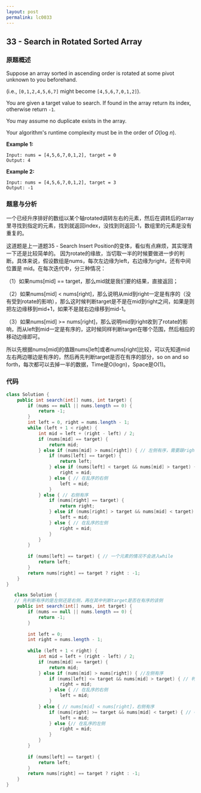 ```yaml
---
layout: post
permalink: lc0033
---
```


## 33 - Search in Rotated Sorted Array

### 原题概述

Suppose an array sorted in ascending order is rotated at some pivot unknown to you beforehand.

\(i.e., `[0,1,2,4,5,6,7]` might become `[4,5,6,7,0,1,2]`\).

You are given a target value to search. If found in the array return its index, otherwise return `-1`.

You may assume no duplicate exists in the array.

Your algorithm's runtime complexity must be in the order of _O_\(log _n_\).

**Example 1:**

```text
Input: nums = [4,5,6,7,0,1,2], target = 0
Output: 4
```

**Example 2:**

```text
Input: nums = [4,5,6,7,0,1,2], target = 3
Output: -1
```

### 题意与分析

一个已经升序排好的数组以某个轴rotated调转左右的元素，然后在调转后的array里寻找到指定的元素，找到就返回index，没找到则返回-1，数组里的元素是没有重复的。

这道题是上一道题35 - Search Insert Position的变体，看似有点麻烦，其实理清一下还是比较简单的。 因为rotate的缘故，当切取一半的时候要做进一步的判断。具体来说，假设数组是nums，每次左边缘为left，右边缘为right，还有中间位置是 mid。在每次迭代中，分三种情况： 

（1）如果nums\[mid\] == target，那么mid就是我们要的结果，直接返回； 

（2）如果nums\[mid\] &lt; nums\[right\]，那么说明从mid到right一定是有序的（没有受到rotate的影响），那么这时候判断target是不是在mid到right之间，如果是则把左边缘移到mid+1，如果不是就右边缘移到mid-1。 

（3）如果nums\[mid\] &gt;= nums\[right\]，那么说明mid到right收到了rotate的影响，而从left到mid一定是有序的，这时候同样判断target在哪个范围，然后相应的移动边缘即可。

所以先根据nums\[mid\]的值跟nums\[left\]或者nums\[right\]比较，可以先知道mid左右两边哪边是有序的，然后再先判断target是否在有序的部分，so on and so forth，每次都可以去掉一半的数据，Time是O\(logn\)，Space是O\(1\)。

### 代码

```java
class Solution {
    public int search(int[] nums, int target) {
        if (nums == null || nums.length == 0) {
            return -1;
        }
        int left = 0, right = nums.length - 1;
        while (left + 1 < right) {
            int mid = left + (right - left) / 2;
            if (nums[mid] == target) {
                return mid;
            } else if (nums[mid] > nums[right]) { // 左侧有序，需要跟right比确定哪边有序
                if (nums[left] == target) {
                    return left;
                } else if (nums[left] < target && nums[mid] > target) { // 在有序的左侧
                    right = mid;
                } else { // 在乱序的右侧
                    left = mid;
                }
            } else { // 右侧有序
                if (nums[right] == target) { 
                    return right;
                } else if (nums[right] > target && nums[mid] < target) {// 在有序的右侧
                    left = mid;
                } else { // 在乱序的左侧
                    right = mid;
                }
            }
        }
        
        if (nums[left] == target) { // 一个元素的情况不会进入while
            return left;
        }
        return nums[right] == target ? right : -1;
    }
}
```

```java
   class Solution {
   // 先判断有序的是左侧还是右侧，再在其中判断target是否在有序的该侧
    public int search(int[] nums, int target) {
        if (nums == null || nums.length == 0) {
            return -1;
        }
        
        int left = 0;
        int right = nums.length - 1;
        
        while (left + 1 < right) {
            int mid = left + (right - left) / 2;
            if (nums[mid] == target) {
                return mid;
            } else if (nums[mid] > nums[right]) { //左侧有序
                if (nums[left] <= target && nums[mid] > target) { // 判定target是否在有序的左侧
                    right = mid;
                } else { // 在乱序的右侧
                    left = mid;
                }
            } else { // nums[mid] < nums[right]，右侧有序
                if (nums[right] >= target && nums[mid] < target) { // 判定target是否在有序的右侧
                    left = mid;
                } else {// 在乱序的左侧
                    right = mid;
                }
            }
        }
        
        if (nums[left] == target) {
            return left;
        }
        return nums[right] == target ? right : -1;
    }
}
```
